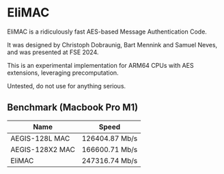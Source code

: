 # EliMAC

EliMAC is a ridiculously fast AES-based Message Authentication Code.

It was designed by Christoph Dobraunig, Bart Mennink and Samuel Neves, and was presented at FSE 2024.

This is an experimental implementation for ARM64 CPUs with AES extensions, leveraging precomputation.

Untested, do not use for anything serious.

## Benchmark (Macbook Pro M1)

| Name            | Speed          |
| --------------- | -------------- |
| AEGIS-128L MAC  | 126404.87 Mb/s |
| AEGIS-128X2 MAC | 166600.71 Mb/s |
| EliMAC          | 247316.74 Mb/s |
